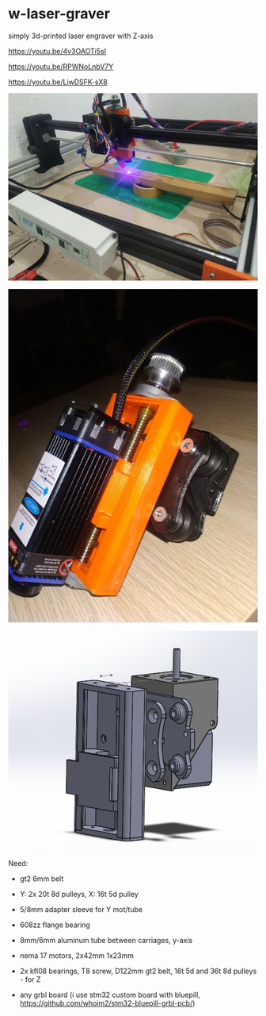 # w-laser-graver
simply 3d-printed laser engraver with Z-axis

https://youtu.be/4v3OAOTi5sI

https://youtu.be/RPWNoLnbV7Y

https://youtu.be/LiwDSFK-sX8

![photo](https://github.com/whoim2/w-laser-graver/raw/main/fbce93e6-b354-4513-ab57-8642fcefadcf.jpg)

![3d printed z axis](https://github.com/whoim2/w-laser-graver/raw/main/photo5343830685602918810.jpg)

![3d printed z axis](https://github.com/whoim2/w-laser-graver/raw/main/Screenshot_2.png)

Need:

- gt2 6mm belt

- Y: 2х 20t 8d pulleys, X: 16t 5d pulley

- 5/8mm adapter sleeve for Y mot/tube

- 608zz flange bearing

- 8mm/6mm aluminum tube between carriages, y-axis

- nema 17 motors, 2x42mm 1x23mm

- 2x kfl08 bearings,  T8 screw, D122mm gt2 belt, 16t 5d and 36t 8d pulleys - for Z

- any grbl board (i use stm32 custom board with bluepill, https://github.com/whoim2/stm32-bluepill-grbl-pcb/)

